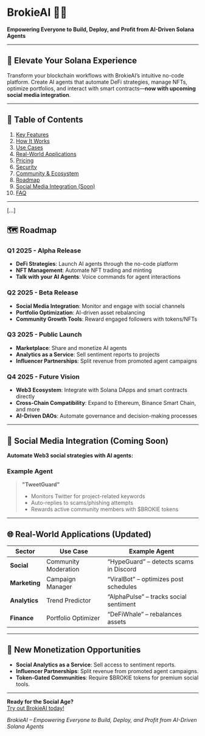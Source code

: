 # BrokieAI 🤖💸  
**Empowering Everyone to Build, Deploy, and Profit from AI-Driven Solana Agents**

---

## 🌟 Elevate Your Solana Experience  
Transform your blockchain workflows with BrokieAI’s intuitive no-code platform. Create AI agents that automate DeFi strategies, manage NFTs, optimize portfolios, and interact with smart contracts—**now with upcoming social media integration**.  

---

## 📑 Table of Contents  
1. [Key Features](#-key-features)
2. [How It Works](#-how-it-works)
3. [Use Cases](#-use-cases)
4. [Real-World Applications](#-real-world-applications)
5. [Pricing](#-pricing)
6. [Security](#-security) 
7. [Community & Ecosystem](#-community--ecosystem)  
8. [Roadmap](#-roadmap)  
9. [Social Media Integration (Soon)](#-social-media-integration)  
10. [FAQ](#-faq)  

---

[...]

<a id="roadmap"></a>
## 🗺 Roadmap  
### Q1 2025 - Alpha Release
- **DeFi Strategies**: Launch AI agents through the no-code platform
- **NFT Management**: Automate NFT trading and minting
- **Talk with your AI Agents**: Voice commands for agent interactions
### Q2 2025 - Beta Release
- **Social Media Integration**: Monitor and engage with social channels
- **Portfolio Optimization**: AI-driven asset rebalancing
- **Community Growth Tools**: Reward engaged followers with tokens/NFTs
### Q3 2025 - Public Launch
- **Marketplace**: Share and monetize AI agents
- **Analytics as a Service**: Sell sentiment reports to projects
- **Influencer Partnerships**: Split revenue from promoted agent campaigns
### Q4 2025 - Future Vision
- **Web3 Ecosystem**: Integrate with Solana DApps and smart contracts directly
- **Cross-Chain Compatibility**: Expand to Ethereum, Binance Smart Chain, and more
- **AI-Driven DAOs**: Automate governance and decision-making processes

---

<a id="social"></a>
## 📱 Social Media Integration (Coming Soon)
**Automate Web3 social strategies with AI agents:**  

### Example Agent  
> **"TweetGuard"**  
> - Monitors Twitter for project-related keywords  
> - Auto-replies to scams/phishing attempts  
> - Rewards active community members with $BROKIE tokens  

---

## 🌐 Real-World Applications (Updated)  
| Sector       | Use Case               | Example Agent                          |  
|--------------|------------------------|----------------------------------------|  
| **Social**   | Community Moderation   | “HypeGuard” – detects scams in Discord |  
| **Marketing**| Campaign Manager       | “ViralBot” – optimizes post schedules  |  
| **Analytics**| Trend Predictor        | “AlphaPulse” – tracks social sentiment |  
| **Finance**  | Portfolio Optimizer    | “DeFiWhale” – rebalances assets        |
---

## 💸 New Monetization Opportunities  
- **Social Analytics as a Service**: Sell access to sentiment reports.  
- **Influencer Partnerships**: Split revenue from promoted agent campaigns.  
- **Token-Gated Communities**: Require $BROKIE tokens for premium social tools.  

---

**Ready for the Social Age?**  
[Try out BrokieAI today!](https://brokieai.xyz/)

*BrokieAI – Empowering Everyone to Build, Deploy, and Profit from AI-Driven Solana Agents*